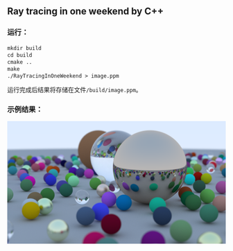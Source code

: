 ## Ray tracing in one weekend by C++

### 运行：
```shell
mkdir build
cd build
cmake ..
make
./RayTracingInOneWeekend > image.ppm
```
运行完成后结果将存储在文件``/build/image.ppm``。  
### 示例结果：  
![img](./output/image.png)